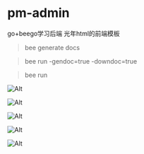 <!--
 * @Author: Jiangzchen 927764151@qq.com
 * @Date: 2022-06-22 21:21:59
 * @LastEditors: Jiangzchen 927764151@qq.com
 * @LastEditTime: 2022-06-25 17:56:38
 * @FilePath: \pm-admin\README.md
 * @Description: 这是默认设置,请设置`customMade`, 打开koroFileHeader查看配置 进行设置: https://github.com/OBKoro1/koro1FileHeader/wiki/%E9%85%8D%E7%BD%AE
-->
# pm-admin
go+beego学习后端
光年html的前端模板
> bee generate docs

> bee run -gendoc=true -downdoc=true

> bee run

![Alt](https://raw.githubusercontent.com/Jiangzchen/pm-bed/master/pm-login.png)


![Alt](https://raw.githubusercontent.com/Jiangzchen/pm-bed/master/pm-index.png)


![Alt](https://raw.githubusercontent.com/Jiangzchen/pm-bed/master/pm-user.png)


![Alt](https://raw.githubusercontent.com/Jiangzchen/pm-bed/master/pm-view.png)


![Alt](https://raw.githubusercontent.com/Jiangzchen/pm-bed/master/swagger.png)



